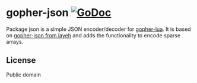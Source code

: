 # gopher-json [![GoDoc](https://godoc.org/github.com/HannesLueer/gopher-json?status.svg)](https://pkg.go.dev/github.com/HannesLueer/gopher-json)

Package json is a simple JSON encoder/decoder for [gopher-lua](https://github.com/yuin/gopher-lua).
It is based on [gopher-json from layeh](https://github.com/layeh/gopher-json) and adds the functionality to encode sparse arrays.

## License

Public domain

